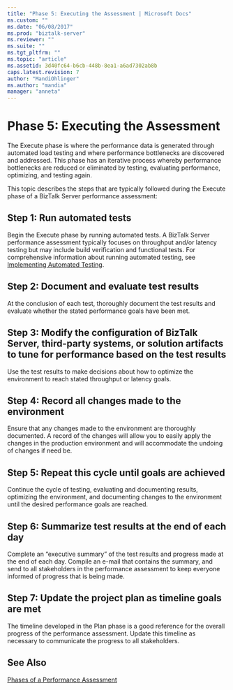 ```yaml
---
title: "Phase 5: Executing the Assessment | Microsoft Docs"
ms.custom: ""
ms.date: "06/08/2017"
ms.prod: "biztalk-server"
ms.reviewer: ""
ms.suite: ""
ms.tgt_pltfrm: ""
ms.topic: "article"
ms.assetid: 3d40fc64-b6cb-448b-8ea1-a6ad7302ab8b
caps.latest.revision: 7
author: "MandiOhlinger"
ms.author: "mandia"
manager: "anneta"
---
```

# Phase 5: Executing the Assessment
The Execute phase is where the performance data is generated through automated load testing and where performance bottlenecks are discovered and addressed. This phase has an iterative process whereby performance bottlenecks are reduced or eliminated by testing, evaluating performance, optimizing, and testing again.  
  
 This topic describes the steps that are typically followed during the Execute phase of a BizTalk Server performance assessment:  
  
## Step 1: Run automated tests  
 Begin the Execute phase by running automated tests. A BizTalk Server performance assessment typically focuses on throughput and/or latency testing but may include build verification and functional tests. For comprehensive information about running automated testing, see [Implementing Automated Testing](../technical-guides/implementing-automated-testing.md).  
  
## Step 2: Document and evaluate test results  
 At the conclusion of each test, thoroughly document the test results and evaluate whether the stated performance goals have been met.  
  
## Step 3: Modify the configuration of BizTalk Server, third-party systems, or solution artifacts to tune for performance based on the test results  
 Use the test results to make decisions about how to optimize the environment to reach stated throughput or latency goals.  
  
## Step 4: Record all changes made to the environment  
 Ensure that any changes made to the environment are thoroughly documented. A record of the changes will allow you to easily apply the changes in the production environment and will accommodate the undoing of changes if need be.  
  
## Step 5: Repeat this cycle until goals are achieved  
 Continue the cycle of testing, evaluating and documenting results, optimizing the environment, and documenting changes to the environment until the desired performance goals are reached.  
  
## Step 6: Summarize test results at the end of each day  
 Complete an “executive summary” of the test results and progress made at the end of each day. Compile an e-mail that contains the summary, and send to all stakeholders in the performance assessment to keep everyone informed of progress that is being made.  
  
## Step 7: Update the project plan as timeline goals are met  
 The timeline developed in the Plan phase is a good reference for the overall progress of the performance assessment. Update this timeline as necessary to communicate the progress to all stakeholders.  
  
## See Also  
 [Phases of a Performance Assessment](../technical-guides/phases-of-a-performance-assessment.md)